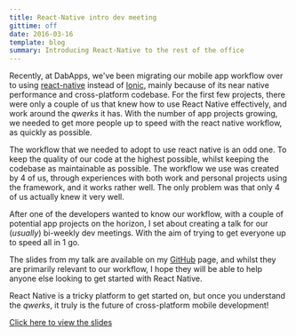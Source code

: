 ```yaml
---
title: React-Native intro dev meeting
gittime: off
date: 2016-03-16
template: blog
summary: Introducing React-Native to the rest of the office
---
```


Recently, at DabApps, we've been migrating our mobile app workflow over to using [react-native](https://facebook.github.io/react-native/) instead of [Ionic](http://ionicframework.com/), mainly because of its near native performance and cross-platform codebase. For the first few projects, there were only a couple of us that knew how to use React Native effectively, and work around the _qwerks_ it has. With the number of app projects growing, we needed to get more people up to speed with the react native workflow, as quickly as possible.

The workflow that we needed to adopt to use react native is an odd one. To keep the quality of our code at the highest possible, whilst keeping the codebase as maintainable as possible. The workflow we use was created by 4 of us, through experiences with both work and personal projects using the framework, and it works rather well. The only problem was that only 4 of us actually knew it very well.

After one of the developers wanted to know our workflow, with a couple of potential app projects on the horizon, I set about creating a talk for our (_usually_) bi-weekly dev meetings. With the aim of trying to get everyone up to speed all in 1 go.

The slides from my talk are available on my [GitHub](https://github.com/RealOrangeOne/react-native-intro-dev-meeting) page, and whilst they are primarily relevant to our workflow, I hope they will be able to help anyone else looking to get started with React Native.

React Native is a tricky platform to get started on, but once you understand the _qwerks_, it truly is the future of cross-platform mobile development!

[Click here to view the slides](http://realorangeone.github.io/react-native-intro-dev-meeting/)
